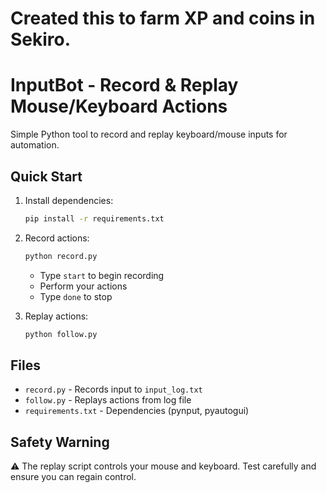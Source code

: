 # Created this to farm XP and coins in Sekiro.

# InputBot - Record & Replay Mouse/Keyboard Actions

Simple Python tool to record and replay keyboard/mouse inputs for automation.

## Quick Start

1. Install dependencies:
   ```bash
   pip install -r requirements.txt
   ```

2. Record actions:
   ```bash
   python record.py
   ```
   - Type `start` to begin recording
   - Perform your actions
   - Type `done` to stop

3. Replay actions:
   ```bash
   python follow.py
   ```

## Files

- `record.py` - Records input to `input_log.txt`
- `follow.py` - Replays actions from log file
- `requirements.txt` - Dependencies (pynput, pyautogui)

## Safety Warning

⚠️ The replay script controls your mouse and keyboard. Test carefully and ensure you can regain control.